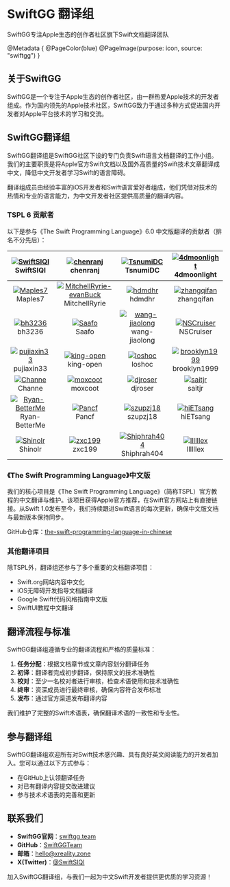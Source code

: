 # SwiftGG 翻译组

SwiftGG专注Apple生态的创作者社区旗下Swift文档翻译团队

@Metadata {
    @PageColor(blue)
    @PageImage(purpose: icon, source: "swiftgg")
}

## 关于SwiftGG

SwiftGG是一个专注于Apple生态的创作者社区，由一群热爱Apple技术的开发者组成。作为国内领先的Apple技术社区，SwiftGG致力于通过多种方式促进国内开发者对Apple平台技术的学习和交流。

## SwiftGG翻译组

SwiftGG翻译组是SwiftGG社区下设的专门负责Swift语言文档翻译的工作小组。我们的主要职责是将Apple官方Swift文档以及国外高质量的Swift技术文章翻译成中文，降低中文开发者学习Swift的语言障碍。

翻译组成员由经验丰富的iOS开发者和Swift语言爱好者组成，他们凭借对技术的热情和专业的语言能力，为中文开发者社区提供高质量的翻译内容。

### TSPL 6 贡献者

以下是参与《The Swift Programming Language》6.0 中文版翻译的贡献者（排名不分先后）：

| [![SwiftSIQI](https://github.com/SwiftSIQI.png?size=60)](https://github.com/SwiftSIQI)<br/>SwiftSIQI | [![chenranj](https://github.com/chenranj.png?size=60)](https://github.com/chenranj)<br/>chenranj | [![TsnumiDC](https://github.com/TsnumiDC.png?size=60)](https://github.com/TsnumiDC)<br/>TsnumiDC | [![4dmoonlight](https://github.com/4dmoonlight.png?size=60)](https://github.com/4dmoonlight)<br/>4dmoonlight |
|:-------------:|:-------------:|:-------------:|:-------------:|
| [![Maples7](https://github.com/Maples7.png?size=60)](https://github.com/Maples7)<br/>Maples7 | [![MitchellRyrie-evanBuck](https://github.com/MitchellRyrie-evanBuck.png?size=60)](https://github.com/MitchellRyrie-evanBuck)<br/>MitchellRyrie | [![hdmdhr](https://github.com/hdmdhr.png?size=60)](https://github.com/hdmdhr)<br/>hdmdhr | [![zhangqifan](https://github.com/zhangqifan.png?size=60)](https://github.com/zhangqifan)<br/>zhangqifan |
| [![bh3236](https://github.com/bh3236.png?size=60)](https://github.com/bh3236)<br/>bh3236 | [![Saafo](https://github.com/Saafo.png?size=60)](https://github.com/Saafo)<br/>Saafo | [![wang-jiaolong](https://github.com/wang-jiaolong.png?size=60)](https://github.com/wang-jiaolong)<br/>wang-jiaolong | [![NSCruiser](https://github.com/NSCruiser.png?size=60)](https://github.com/NSCruiser)<br/>NSCruiser |
| [![pujiaxin33](https://github.com/pujiaxin33.png?size=60)](https://github.com/pujiaxin33)<br/>pujiaxin33 | [![king-open](https://github.com/king-open.png?size=60)](https://github.com/king-open)<br/>king-open | [![loshoc](https://github.com/loshoc.png?size=60)](https://github.com/loshoc)<br/>loshoc | [![brooklyn1999](https://github.com/brooklyn1999.png?size=60)](https://github.com/brooklyn1999)<br/>brooklyn1999 |
| [![Channe](https://github.com/Channe.png?size=60)](https://github.com/Channe)<br/>Channe | [![moxcoot](https://github.com/moxcoot.png?size=60)](https://github.com/moxcoot)<br/>moxcoot | [![djroser](https://github.com/djroser.png?size=60)](https://github.com/djroser)<br/>djroser | [![saitjr](https://github.com/saitjr.png?size=60)](https://github.com/saitjr)<br/>saitjr |
| [![Ryan-BetterMe](https://github.com/Ryan-BetterMe.png?size=60)](https://github.com/Ryan-BetterMe)<br/>Ryan-BetterMe | [![Pancf](https://github.com/Pancf.png?size=60)](https://github.com/Pancf)<br/>Pancf | [![szupzj18](https://github.com/szupzj18.png?size=60)](https://github.com/szupzj18)<br/>szupzj18 | [![hiETsang](https://github.com/hiETsang.png?size=60)](https://github.com/hiETsang)<br/>hiETsang |
| [![Shinolr](Shinolr)](https://github.com/Shinolr)<br/>Shinolr | [![zxc199](zxc199)](https://github.com/zxc199)<br/>zxc199 | [![Shiphrah404](Shiphrah404)](https://github.com/Shiphrah404)<br/>Shiphrah404 | [![llllllex](llllllex)](https://github.com/llllllex)<br/>llllllex |

### 《The Swift Programming Language》中文版

我们的核心项目是《The Swift Programming Language》（简称TSPL）官方教程的中文翻译与维护。该项目获得Apple官方推荐，在Swift官方网站上有直接链接。从Swift 1.0发布至今，我们持续跟进Swift语言的每次更新，确保中文版文档与最新版本保持同步。

GitHub仓库：[the-swift-programming-language-in-chinese](https://github.com/SwiftGGTeam/the-swift-programming-language-in-chinese)

### 其他翻译项目

除TSPL外，翻译组还参与了多个重要的文档翻译项目：

- Swift.org网站内容中文化
- iOS无障碍开发指导文档翻译
- Google Swift代码风格指南中文版
- SwiftUI教程中文翻译

## 翻译流程与标准

SwiftGG翻译组遵循专业的翻译流程和严格的质量标准：

1. **任务分配**：根据文档章节或文章内容划分翻译任务
2. **初译**：翻译者完成初步翻译，保持原文的技术准确性
3. **校对**：至少一名校对者进行审核，检查术语使用和技术准确性
4. **终审**：资深成员进行最终审核，确保内容符合发布标准
5. **发布**：通过官方渠道发布翻译内容

我们维护了完整的Swift术语表，确保翻译术语的一致性和专业性。

## 参与翻译组

SwiftGG翻译组欢迎所有对Swift技术感兴趣、具有良好英文阅读能力的开发者加入。您可以通过以下方式参与：

- 在GitHub上认领翻译任务
- 对已有翻译内容提交改进建议
- 参与技术术语表的完善和更新

## 联系我们

- **SwiftGG官网**：[swiftgg.team](https://swiftgg.team)
- **GitHub**：[SwiftGGTeam](https://github.com/SwiftGGTeam)
- **邮箱**：hello@xreality.zone
- **X(Twitter)**：[@SwiftSIQI](https://x.com/swiftsiqi)

加入SwiftGG翻译组，与我们一起为中文Swift开发者提供更优质的学习资源！